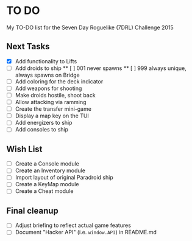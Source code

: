 # TO DO
My TO-DO list for the Seven Day Roguelike (7DRL) Challenge 2015

## Next Tasks
* [X] Add functionality to Lifts
* [ ] Add droids to ship
** [ ] 001 never spawns
** [ ] 999 always unique, always spawns on Bridge
* [ ] Add coloring for the deck indicator
* [ ] Add weapons for shooting
* [ ] Make droids hostile, shoot back
* [ ] Allow attacking via ramming
* [ ] Create the transfer mini-game
* [ ] Display a map key on the TUI
* [ ] Add energizers to ship
* [ ] Add consoles to ship

## Wish List
* [ ] Create a Console module
* [ ] Create an Inventory module
* [ ] Import layout of original Paradroid ship
* [ ] Create a KeyMap module
* [ ] Create a Cheat module

## Final cleanup
* [ ] Adjust briefing to reflect actual game features
* [ ] Document "Hacker API" (i.e. `window.API`) in README.md
